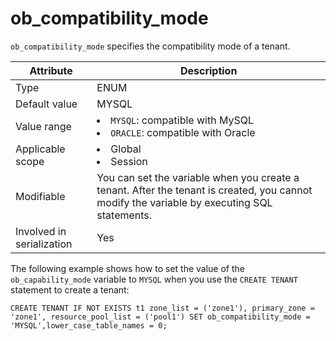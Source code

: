 # ob_compatibility_mode

`ob_compatibility_mode` specifies the compatibility mode of a tenant.

| **Attribute** | **Description** |
|---------|---------------------------------------------------------------------------------------------------------------------------------|
| Type | ENUM |
| Default value | MYSQL |
| Value range | <li> `MYSQL`: compatible with MySQL   <li> `ORACLE`: compatible with Oracle |
| Applicable scope | <li> Global   <li> Session |
| Modifiable | You can set the variable when you create a tenant. After the tenant is created, you cannot modify the variable by executing SQL statements. |
| Involved in serialization | Yes |

The following example shows how to set the value of the `ob_capability_mode` variable to `MYSQL` when you use the `CREATE TENANT` statement to create a tenant:

```shell
CREATE TENANT IF NOT EXISTS t1 zone_list = ('zone1'), primary_zone = 'zone1', resource_pool_list = ('pool1') SET ob_compatibility_mode = 'MYSQL',lower_case_table_names = 0;
```
